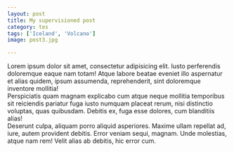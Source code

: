 ```yaml
---
layout: post
title: My supervisioned post
category: tes
tags: ['Iceland', 'Volcano']
image: post3.jpg

---
```


<div>Lorem ipsum dolor sit amet, consectetur adipisicing elit. Iusto perferendis doloremque eaque nam totam! Atque labore beatae eveniet illo aspernatur et alias quidem, ipsum assumenda, reprehenderit, sint doloremque inventore mollitia!</div>
<div>Perspiciatis quam magnam explicabo cum atque neque mollitia temporibus sit reiciendis pariatur fuga iusto numquam placeat rerum, nisi distinctio voluptas, quas quibusdam. Debitis ex, fuga esse dolores, cum blanditiis alias!</div>
<div>Deserunt culpa, aliquam porro aliquid asperiores. Maxime ullam repellat ad, iure, autem provident debitis. Error veniam sequi, magnam. Unde molestias, atque nam rem! Velit alias ab debitis, hic error cum.</div>